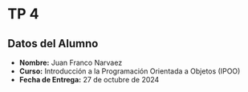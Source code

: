 # TP 4

## Datos del Alumno

- **Nombre:** Juan Franco Narvaez
- **Curso:** Introducción a la Programación Orientada a Objetos (IPOO)
- **Fecha de Entrega:** 27 de octubre de 2024
